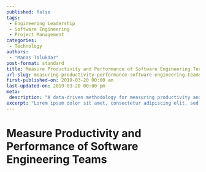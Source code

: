 ```yaml
---
published: false
tags:
 - Engineering Leadership
 - Software Engineering
 - Project Management
categories:
 - Technology
authors:
 - "Manas Talukdar"
post-format: standard
title: Measure Productivity and Performance of Software Engineering Teams
url-slug: measuring-productivity-performance-software-engineering-teams
first-published-on: 2019-03-20 00:00 am
last-updated-on: 2019-03-20 00:00 pm
meta:
 description: "A data-driven methodology for measuring productivity and performance of software engineering teams."
excerpt: "Lorem ipsum dolor sit amet, consectetur adipiscing elit, sed do eiusmod tempor incididunt"
---
```


# Measure Productivity and Performance of Software Engineering Teams
